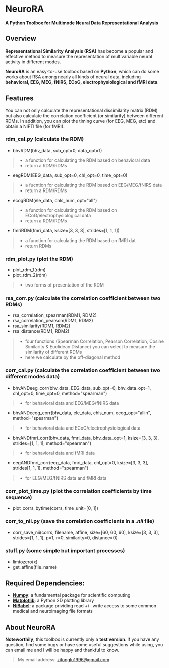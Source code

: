 # NeuroRA
**A Python Toolbox for Multimode Neural Data Representational Analysis**

## Overview
**Representational Similarity Analysis (RSA)** has become a popular and effective method to measure the representation of multivariable neural activity in different modes.

**NeuroRA** is an easy-to-use toolbox based on **Python**, which can do some works about RSA among nearly all kinds of neural data, including **behavioral, EEG, MEG, fNIRS, ECoG, electrophysiological and fMRI data**.

## Features
You can not only calculate the representational dissimilarity matrix (RDM) but also calculate the correlation coefficient (or similarity) between different RDMs. In addition, you can plot the timing curve (for EEG, MEG, etc) and obtain a  NIFTI file (for fMRI).
### rdm_cal.py (calculate the RDM)
- bhvRDM(bhv_data, sub_opt=0, data_opt=1)
> - a function for calculating the RDM based on behavioral data
> - return a RDM/RDMs

- eegRDM(EEG_data, sub_opt=0, chl_opt=0, time_opt=0)
> - a fucntion for calculating the RDM based on EEG/MEG/fNIRS data
> - return a RDM/RDMs

- ecogRDM(ele_data, chls_num, opt="all")
> - a function for calculating the RDM based on ECoG/electrophysiological data
> - return a RDM/RDMs

- fmriRDM(fmri_data, ksize=[3, 3, 3], strides=[1, 1, 1])
> - a function for calculating the RDM based on fMRI dat
> - return RDMs

### rdm_plot.py (plot the RDM)
- plot_rdm_1(rdm)
- plot_rdm_2(rdm)
> - two forms of presentation of the RDM

### rsa_corr.py (calculate the correlation coefficient between two RDMs)
- rsa_correlation_spearman(RDM1, RDM2)
- rsa_correlation_pearson(RDM1, RDM2)
- rsa_similarity(RDM1, RDM2)
- rsa_distance(RDM1, RDM2)
> - four functions (Spearman Correlation, Pearson Correlation, Cosine Similarity & Euclidean Distance) you can select to measure the similarity of different RDMs
> - here we calculate by the off-diagonal method

### corr_cal.py (calculate the correlation coefficient between two different modes data)
- bhvANDeeg_corr(bhv_data, EEG_data, sub_opt=0, bhv_data_opt=1, chl_opt=0, time_opt=0, method="spearman")
> - for behavioral data and EEG/MEG/fNIRS data

- bhvANDecog_corr(bhv_data, ele_data, chls_num, ecog_opt="allin", method="spearman")
> - for behavioral data and ECoG/electrophysiological data

- bhvANDfmri_corr(bhv_data, fmri_data, bhv_data_opt=1, ksize=[3, 3, 3], strides=[1, 1, 1], method="spearman")
> - for behavioral data and fMRI data

- eegANDfmri_corr(eeg_data, fmri_data, chl_opt=0, ksize=[3, 3, 3], strides[1, 1, 1], method="spearman")
> - for EEG/MEG/fNIRS data and fMRI data

### corr_plot_time.py (plot the correlation coefficients by time sequence)
- plot_corrs_bytime(corrs, time_unit=[0, 1])

### corr_to_nii.py (save the correlation coefficients in a *.nii* file)
- corr_save_nii(corrs, filename, affine, size=[60, 60, 60], ksize=[3, 3, 3], strides=[1, 1, 1], p=1, r=0, similarity=0, distance=0)

### stuff.py (some simple but important processes)
- limtozero(x)
- get_affine(file_name)

## Required Dependencies:
- **[Numpy](http://www.numpy.org)**: a fundamental package for scientific computing
- **[Matplotlib](https://matplotlib.org)**: a Python 2D plotting library
- **[NiBabel](https://nipy.org/nibabel/)**: a package prividing read +/- write access to some common medical and neuroimaging file formats

## About NeuroRA
**Noteworthily**, this toolbox is currently only a **test version**. 
If you have any question, find some bugs or have some useful suggestions while using, you can email me and I will be happy and thankful to know.
>My email address: 
>zitonglu1996@gmail.com
